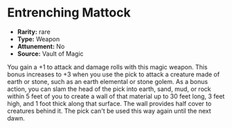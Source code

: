 
# Entrenching Mattock

* **Rarity:** rare
* **Type:** Weapon
* **Attunement:** No
* **Source:** Vault of Magic


You gain a +1 to attack and damage rolls with this magic weapon. This bonus increases to +3 when you use the pick to attack a creature made of earth or stone, such as an earth elemental or stone golem. As a bonus action, you can slam the head of the pick into earth, sand, mud, or rock within 5 feet of you to create a wall of that material up to 30 feet long, 3 feet high, and 1 foot thick along that surface. The wall provides half cover to creatures behind it. The pick can't be used this way again until the next dawn.
